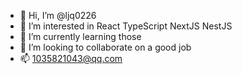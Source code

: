 - 👋 Hi, I’m @ljq0226
- 👀 I’m interested in React TypeScript NextJS NestJS
- 🌱 I’m currently learning those
- 💞️ I’m looking to collaborate on a good job
- 📫 1035821043@qq.com

<!---
ljq0226/ljq0226 is a ✨ special ✨ repository because its `README.md` (this file) appears on your GitHub profile.
You can click the Preview link to take a look at your changes.
--->
